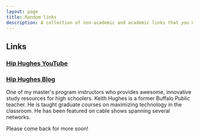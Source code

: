```yaml
---
layout: page
title: Random links
description: A collection of non-academic and academic links that you may find interesting
---
```


<section>
	<h2>Links</h2>
<h3><a href="https://www.youtube.com/channel/UCErKUCncCyBgEdxWAtrj5hg">Hip Hughes YouTube</a></h3>
<h3><a href="https://hiphugheshistory.weebly.com/">Hip Hughes Blog</a></h3>
<p>One of my master's program instructors who provides awesome, innovative study resources for high schoolers. Keith Hughes is a former Buffalo Public teacher. He is taught graduate courses on maximizing technology in the classroom. He has been featured on cable shows spanning several networks. </p>
<p>Please come back for more soon!</p>
  </section>
